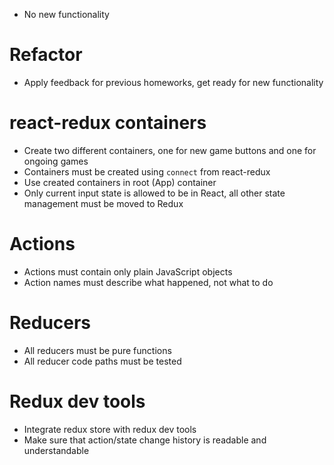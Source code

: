 * No new functionality

# Refactor
* Apply feedback for previous homeworks, get ready for new functionality

# react-redux containers
* Create two different containers, one for new game buttons and one for ongoing games
* Containers must be created using `connect` from react-redux
* Use created containers in root (App) container
* Only current input state is allowed to be in React, all other state management must be moved to Redux

# Actions
* Actions must contain only plain JavaScript objects
* Action names must describe what happened, not what to do

# Reducers
* All reducers must be pure functions
* All reducer code paths must be tested

# Redux dev tools
* Integrate redux store with redux dev tools
* Make sure that action/state change history is readable and understandable
